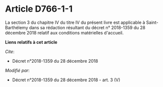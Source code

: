 # Article D766-1-1

La section 3 du chapitre IV du titre IV du présent livre est applicable à Saint-Barthélemy dans sa rédaction résultant du
décret n° 2018-1359 du 28 décembre 2018 relatif aux conditions matérielles d'accueil.

**Liens relatifs à cet article**

_Cite_:

  - Décret n°2018-1359 du 28 décembre 2018

_Modifié par_:

  - Décret n°2018-1359 du 28 décembre 2018 - art. 3 (V)
